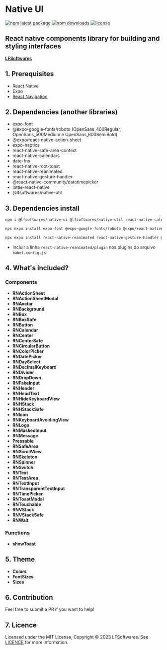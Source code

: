 # Native UI

[![npm latest package](https://img.shields.io/npm/v/@lfsoftwares/native-ui/latest.svg)](https://www.npmjs.com/package/@lfsoftwares/native-ui)
[![npm downloads](https://img.shields.io/npm/dm/@lfsoftwares/native-ui.svg)](https://npm-stat.com/charts.html?package=@lfsoftwares/native-ui)
[![license](https://img.shields.io/badge/license-MIT-blue.svg)](https://github.com/leofernandesbh/npm-libs/blob/0b911851e9a8ebe9670b3cb1f23c8277922c6f4f/LICENCE)

## React native components library for building and styling interfaces

[**LFSoftwares**](https://www.lfsoftwares.com.br/)

## 1. Prerequisites

- React Native 
- Expo
- [React Navigation](https://reactnavigation.org/docs/getting-started/)

## 2. Dependencies (another libraries)

- expo-font
- @expo-google-fonts/roboto (OpenSans_400Regular, OpenSans_500Medium e OpenSans_600SemiBold)
- @expo/react-native-action-sheet
- expo-haptics
- react-native-safe-area-context
- react-native-calendars
- date-fns
- react-native-root-toast
- react-native-reanimated
- react-native-gesture-handler
- @react-native-community/datetimepicker
- lottie-react-native
- @lfsoftwares/native-util

## 3. Dependencies install

```bash
npm i @lfsoftwares/native-ui @lfsoftwares/native-util react-native-calendars date-fns react-native-root-toast
```
```bash
npx expo install expo-font @expo-google-fonts/roboto @expo/react-native-action-sheet expo-haptics react-native-safe-area-context
```
```bash
npx expo install react-native-reanimated react-native-gesture-handler @react-native-community/datetimepicker lottie-react-native 
```
- Incluir a linha ``react-native-reanimated/plugin`` nos plugins do arquivo ``babel.config.js``

## 4. What's included?

### Components

- **RNActionSheet**
- **RNActionSheetModal**
- **RNAvatar**
- **RNBackground**
- **RNBox**
- **RNBoxSafe**
- **RNButton**
- **RNCalendar**
- **RNCenter**
- **RNCenterSafe**
- **RNCircularButton**
- **RNColorPicker**
- **RNDatePicker**
- **RNDaySelect**
- **RNDecimalKeyboard**
- **RNDivider**
- **RNDropDown**
- **RNFakeInput**
- **RNHeader**
- **RNHeadText**
- **RNHideKeyboardView**
- **RNHStack**
- **RNHStackSafe**
- **RNIcon**
- **RNKeyboardAvoidingView**
- **RNLogo**
- **RNMaskedInput**
- **RNMessage**
- **Pressable**
- **RNSafeArea**
- **RNScrollView**
- **RNSkeleton**
- **RNSpinner**
- **RNSwitch**
- **RNText**
- **RNTextArea**
- **RNTextInput**
- **RNTransparentTextInput**
- **RNTimePicker**
- **RNToastModal**
- **RNTouchable**
- **RNVStack**
- **RNVStackSafe**
- **RNWait**

### Functions

- **showToast**

## 5. Theme

- **Colors**
- **FontSizes**
- **Sizes**

## 6. Contribution

Feel free to submit a PR if you want to help!

## 7. Licence

Licensed under the MIT License, Copyright © 2023 LFSoftwares. See [LICENCE](https://github.com/leofernandesbh/npm-libs/blob/0b911851e9a8ebe9670b3cb1f23c8277922c6f4f/LICENCE) for more information.
